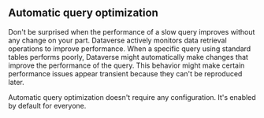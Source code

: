 ## Automatic query optimization

Don't be surprised when the performance of a slow query improves without any change on your part. Dataverse actively monitors data retrieval operations to improve performance. When a specific query using standard tables performs poorly, Dataverse might automatically make changes that improve the performance of the query. This behavior might make certain performance issues appear transient because they can't be reproduced later.  

Automatic query optimization doesn't require any configuration. It's enabled by default for everyone.
